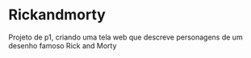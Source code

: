 # Rickandmorty
Projeto de p1, criando uma tela web que descreve personagens de um desenho famoso Rick and Morty
